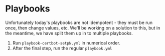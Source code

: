 Playbooks
=========

Unfortunately today's playbooks are not idempotent - they must be run once, then change values, etc. We'll be working on
a solution to this, but in the meantime, we have split them up in to multiple playbooks.

1. Run `playbook-certbot-setpN.yml` in numerical order.
2. After the final step, run the regular `playbook.yml`
